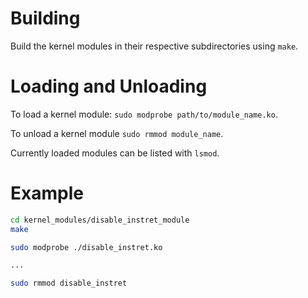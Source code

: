 # Building

Build the kernel modules in their respective subdirectories using `make`.

# Loading and Unloading

To load a kernel module: `sudo modprobe path/to/module_name.ko`.

To unload a kernel module `sudo rmmod module_name`.

Currently loaded modules can be listed with `lsmod`.

# Example

```bash
cd kernel_modules/disable_instret_module
make

sudo modprobe ./disable_instret.ko

...

sudo rmmod disable_instret
```
